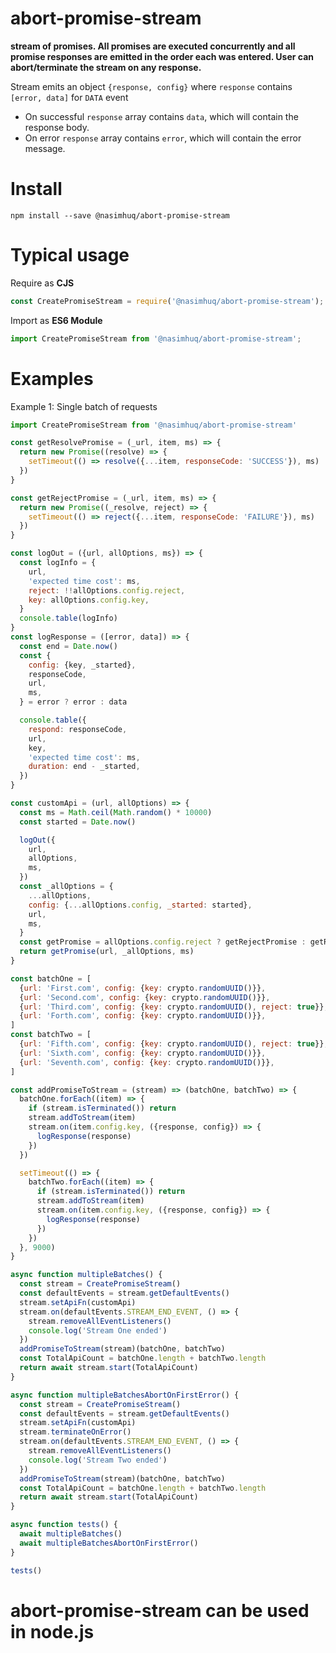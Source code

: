 # abort-promise-stream
**stream of promises. All promises are executed concurrently and all promise responses are emitted in the order each was entered. User can abort/terminate the stream on any response.**

Stream emits an object `{response, config}` where `response` contains `[error, data]` for `DATA` event
  * On successful `response` array contains `data`, which will contain the response body.
  * On error `response` array contains `error`, which will contain the error message.


# Install

`npm install --save @nasimhuq/abort-promise-stream`

# Typical usage

Require as **CJS**

```js
const CreatePromiseStream = require('@nasimhuq/abort-promise-stream');
```

Import as **ES6 Module**
```js
import CreatePromiseStream from '@nasimhuq/abort-promise-stream';
```

# Examples

Example 1: Single batch of requests

```js
import CreatePromiseStream from '@nasimhuq/abort-promise-stream'

const getResolvePromise = (_url, item, ms) => {
  return new Promise((resolve) => {
    setTimeout(() => resolve({...item, responseCode: 'SUCCESS'}), ms)
  })
}

const getRejectPromise = (_url, item, ms) => {
  return new Promise((_resolve, reject) => {
    setTimeout(() => reject({...item, responseCode: 'FAILURE'}), ms)
  })
}

const logOut = ({url, allOptions, ms}) => {
  const logInfo = {
    url,
    'expected time cost': ms,
    reject: !!allOptions.config.reject,
    key: allOptions.config.key,
  }
  console.table(logInfo)
}
const logResponse = ([error, data]) => {
  const end = Date.now()
  const {
    config: {key, _started},
    responseCode,
    url,
    ms,
  } = error ? error : data

  console.table({
    respond: responseCode,
    url,
    key,
    'expected time cost': ms,
    duration: end - _started,
  })
}

const customApi = (url, allOptions) => {
  const ms = Math.ceil(Math.random() * 10000)
  const started = Date.now()

  logOut({
    url,
    allOptions,
    ms,
  })
  const _allOptions = {
    ...allOptions,
    config: {...allOptions.config, _started: started},
    url,
    ms,
  }
  const getPromise = allOptions.config.reject ? getRejectPromise : getResolvePromise
  return getPromise(url, _allOptions, ms)
}

const batchOne = [
  {url: 'First.com', config: {key: crypto.randomUUID()}},
  {url: 'Second.com', config: {key: crypto.randomUUID()}},
  {url: 'Third.com', config: {key: crypto.randomUUID(), reject: true}},
  {url: 'Forth.com', config: {key: crypto.randomUUID()}},
]
const batchTwo = [
  {url: 'Fifth.com', config: {key: crypto.randomUUID(), reject: true}},
  {url: 'Sixth.com', config: {key: crypto.randomUUID()}},
  {url: 'Seventh.com', config: {key: crypto.randomUUID()}},
]

const addPromiseToStream = (stream) => (batchOne, batchTwo) => {
  batchOne.forEach((item) => {
    if (stream.isTerminated()) return
    stream.addToStream(item)
    stream.on(item.config.key, ({response, config}) => {
      logResponse(response)
    })
  })

  setTimeout(() => {
    batchTwo.forEach((item) => {
      if (stream.isTerminated()) return
      stream.addToStream(item)
      stream.on(item.config.key, ({response, config}) => {
        logResponse(response)
      })
    })
  }, 9000)
}

async function multipleBatches() {
  const stream = CreatePromiseStream()
  const defaultEvents = stream.getDefaultEvents()
  stream.setApiFn(customApi)
  stream.on(defaultEvents.STREAM_END_EVENT, () => {
    stream.removeAllEventListeners()
    console.log('Stream One ended')
  })
  addPromiseToStream(stream)(batchOne, batchTwo)
  const TotalApiCount = batchOne.length + batchTwo.length
  return await stream.start(TotalApiCount)
}

async function multipleBatchesAbortOnFirstError() {
  const stream = CreatePromiseStream()
  const defaultEvents = stream.getDefaultEvents()
  stream.setApiFn(customApi)
  stream.terminateOnError()
  stream.on(defaultEvents.STREAM_END_EVENT, () => {
    stream.removeAllEventListeners()
    console.log('Stream Two ended')
  })
  addPromiseToStream(stream)(batchOne, batchTwo)
  const TotalApiCount = batchOne.length + batchTwo.length
  return await stream.start(TotalApiCount)
}

async function tests() {
  await multipleBatches()
  await multipleBatchesAbortOnFirstError()
}

tests()

```

# abort-promise-stream can be used in node.js

